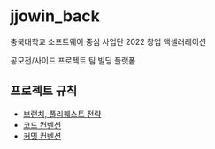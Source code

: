 # jjowin_back
충북대학교 소프트웨어 중심 사업단 2022 창업 액셀러레이션

공모전/사이드 프로젝트 팀 빌딩 플랫폼

## 프로젝트 규칙 
- [브랜치, 풀리퀘스트 전략](docs/%EB%B8%8C%EB%9E%9C%EC%B9%98%20%EC%A0%84%EB%9E%B5%EA%B3%BC%20%ED%92%80%EB%A6%AC%ED%80%98%EC%8A%A4%ED%8A%B8.md)
- [코드 컨벤션](docs/%EC%BD%94%EB%93%9C%EC%BB%A8%EB%B2%A4%EC%85%98.md)
- [커밋 컨벤션](docs/%EC%BB%A4%EB%B0%8B%EC%BB%A8%EB%B2%A4%EC%85%98.md)